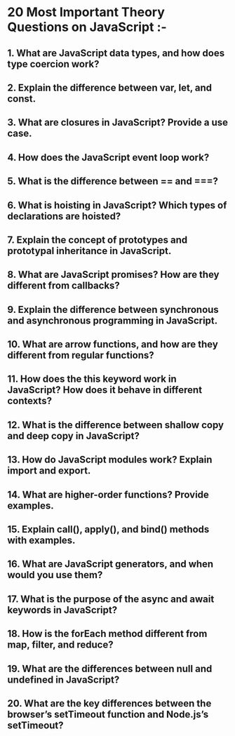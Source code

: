 # 20 Most Important Theory Questions on JavaScript :-

## 1.	What are JavaScript data types, and how does type coercion work?

## 2.	Explain the difference between var, let, and const.

## 3.	What are closures in JavaScript? Provide a use case.

## 4.	How does the JavaScript event loop work?

## 5.	What is the difference between == and ===?

## 6.	What is hoisting in JavaScript? Which types of declarations are hoisted?

## 7.	Explain the concept of prototypes and prototypal inheritance in JavaScript.

## 8.	What are JavaScript promises? How are they different from callbacks?

## 9.	Explain the difference between synchronous and asynchronous programming in JavaScript.

## 10.	What are arrow functions, and how are they different from regular functions?

## 11.	How does the this keyword work in JavaScript? How does it behave in different contexts?

## 12.	What is the difference between shallow copy and deep copy in JavaScript?

## 13.	How do JavaScript modules work? Explain import and export.

## 14.	What are higher-order functions? Provide examples.

## 15.	Explain call(), apply(), and bind() methods with examples.

## 16.	What are JavaScript generators, and when would you use them?

## 17.	What is the purpose of the async and await keywords in JavaScript?

## 18.	How is the forEach method different from map, filter, and reduce?

## 19.	What are the differences between null and undefined in JavaScript?

## 20.	What are the key differences between the browser’s setTimeout function and Node.js’s setTimeout?
